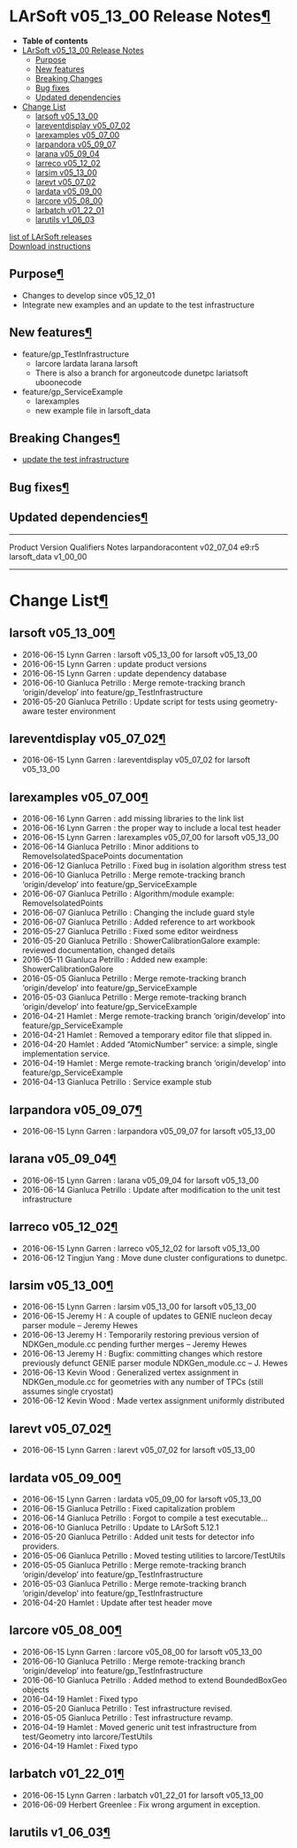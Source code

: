 LArSoft v05\_13\_00 Release Notes[¶](#LArSoft-v05_13_00-Release-Notes)
======================================================================

-   **Table of contents**
-   [LArSoft v05\_13\_00 Release Notes](#LArSoft-v05_13_00-Release-Notes)
    -   [Purpose](#Purpose)
    -   [New features](#New-features)
    -   [Breaking Changes](#Breaking-Changes)
    -   [Bug fixes](#Bug-fixes)
    -   [Updated dependencies](#Updated-dependencies)
-   [Change List](#Change-List)
    -   [larsoft v05\_13\_00](#larsoft-v05_13_00)
    -   [lareventdisplay v05\_07\_02](#lareventdisplay-v05_07_02)
    -   [larexamples v05\_07\_00](#larexamples-v05_07_00)
    -   [larpandora v05\_09\_07](#larpandora-v05_09_07)
    -   [larana v05\_09\_04](#larana-v05_09_04)
    -   [larreco v05\_12\_02](#larreco-v05_12_02)
    -   [larsim v05\_13\_00](#larsim-v05_13_00)
    -   [larevt v05\_07\_02](#larevt-v05_07_02)
    -   [lardata v05\_09\_00](#lardata-v05_09_00)
    -   [larcore v05\_08\_00](#larcore-v05_08_00)
    -   [larbatch v01\_22\_01](#larbatch-v01_22_01)
    -   [larutils v1\_06\_03](#larutils-v1_06_03)

[list of LArSoft releases](LArSoft_release_list)\
[Download instructions](http://scisoft.fnal.gov/scisoft/bundles/larsoft/v05_13_00/larsoft-v05_13_00.html)


Purpose[¶](#Purpose)
--------------------

-   Changes to develop since v05\_12\_01
-   Integrate new examples and an update to the test infrastructure


New features[¶](#New-features)
------------------------------

-   feature/gp\_TestInfrastructure
    -   larcore lardata larana larsoft
    -   There is also a branch for argoneutcode dunetpc lariatsoft uboonecode
-   feature/gp\_ServiceExample
    -   larexamples
    -   new example file in larsoft\_data


Breaking Changes[¶](#Breaking-Changes)
--------------------------------------

-   [update the test infrastructure](Breaking_Changes#Moved-test-utility-headers-and-libraries)


Bug fixes[¶](#Bug-fixes)
------------------------


Updated dependencies[¶](#Updated-dependencies)
----------------------------------------------

  ------------------- ------------- ------------ -------
  Product             Version       Qualifiers   Notes
  larpandoracontent   v02\_07\_04   e9:r5        
  larsoft\_data       v1\_00\_00                 
  ------------------- ------------- ------------ -------


Change List[¶](#Change-List)
============================


larsoft v05\_13\_00[¶](#larsoft-v05_13_00)
------------------------------------------

-   2016-06-15 Lynn Garren : larsoft v05\_13\_00 for larsoft v05\_13\_00
-   2016-06-15 Lynn Garren : update product versions
-   2016-06-15 Lynn Garren : update dependency database
-   2016-06-10 Gianluca Petrillo : Merge remote-tracking branch ‘origin/develop’ into feature/gp\_TestInfrastructure
-   2016-05-20 Gianluca Petrillo : Update script for tests using geometry-aware tester environment


lareventdisplay v05\_07\_02[¶](#lareventdisplay-v05_07_02)
----------------------------------------------------------

-   2016-06-15 Lynn Garren : lareventdisplay v05\_07\_02 for larsoft v05\_13\_00


larexamples v05\_07\_00[¶](#larexamples-v05_07_00)
--------------------------------------------------

-   2016-06-16 Lynn Garren : add missing libraries to the link list
-   2016-06-16 Lynn Garren : the proper way to include a local test header
-   2016-06-15 Lynn Garren : larexamples v05\_07\_00 for larsoft v05\_13\_00
-   2016-06-14 Gianluca Petrillo : Minor additions to RemoveIsolatedSpacePoints documentation
-   2016-06-12 Gianluca Petrillo : Fixed bug in isolation algorithm stress test
-   2016-06-10 Gianluca Petrillo : Merge remote-tracking branch ‘origin/develop’ into feature/gp\_ServiceExample
-   2016-06-07 Gianluca Petrillo : Algorithm/module example: RemoveIsolatedPoints
-   2016-06-07 Gianluca Petrillo : Changing the include guard style
-   2016-06-07 Gianluca Petrillo : Added reference to art workbook
-   2016-05-27 Gianluca Petrillo : Fixed some editor weirdness
-   2016-05-20 Gianluca Petrillo : ShowerCalibrationGalore example: reviewed documentation, changed details
-   2016-05-11 Gianluca Petrillo : Added new example: ShowerCalibrationGalore
-   2016-05-05 Gianluca Petrillo : Merge remote-tracking branch ‘origin/develop’ into feature/gp\_ServiceExample
-   2016-05-03 Gianluca Petrillo : Merge remote-tracking branch ‘origin/develop’ into feature/gp\_ServiceExample
-   2016-04-21 Hamlet : Merge remote-tracking branch ‘origin/develop’ into feature/gp\_ServiceExample
-   2016-04-21 Hamlet : Removed a temporary editor file that slipped in.
-   2016-04-20 Hamlet : Added “AtomicNumber” service: a simple, single implementation service.
-   2016-04-19 Hamlet : Merge remote-tracking branch ‘origin/develop’ into feature/gp\_ServiceExample
-   2016-04-13 Gianluca Petrillo : Service example stub


larpandora v05\_09\_07[¶](#larpandora-v05_09_07)
------------------------------------------------

-   2016-06-15 Lynn Garren : larpandora v05\_09\_07 for larsoft v05\_13\_00


larana v05\_09\_04[¶](#larana-v05_09_04)
----------------------------------------

-   2016-06-15 Lynn Garren : larana v05\_09\_04 for larsoft v05\_13\_00
-   2016-06-14 Gianluca Petrillo : Update after modification to the unit test infrastructure


larreco v05\_12\_02[¶](#larreco-v05_12_02)
------------------------------------------

-   2016-06-15 Lynn Garren : larreco v05\_12\_02 for larsoft v05\_13\_00
-   2016-06-12 Tingjun Yang : Move dune cluster configurations to dunetpc.


larsim v05\_13\_00[¶](#larsim-v05_13_00)
----------------------------------------

-   2016-06-15 Lynn Garren : larsim v05\_13\_00 for larsoft v05\_13\_00
-   2016-06-15 Jeremy H : A couple of updates to GENIE nucleon decay parser module – Jeremy Hewes
-   2016-06-13 Jeremy H : Temporarily restoring previous version of NDKGen\_module.cc pending further merges – Jeremy Hewes
-   2016-06-13 Jeremy H : Bugfix: committing changes which restore previously defunct GENIE parser module NDKGen\_module.cc – J. Hewes
-   2016-06-13 Kevin Wood : Generalized vertex assignment in NDKGen\_module.cc for geometries with any number of TPCs (still assumes single cryostat)
-   2016-06-12 Kevin Wood : Made vertex assignment uniformly distributed


larevt v05\_07\_02[¶](#larevt-v05_07_02)
----------------------------------------

-   2016-06-15 Lynn Garren : larevt v05\_07\_02 for larsoft v05\_13\_00


lardata v05\_09\_00[¶](#lardata-v05_09_00)
------------------------------------------

-   2016-06-15 Lynn Garren : lardata v05\_09\_00 for larsoft v05\_13\_00
-   2016-06-15 Gianluca Petrillo : Fixed capitalization problem
-   2016-06-14 Gianluca Petrillo : Forgot to compile a test executable…
-   2016-06-10 Gianluca Petrillo : Update to LArSoft 5.12.1
-   2016-05-20 Gianluca Petrillo : Added unit tests for detector info providers.
-   2016-05-06 Gianluca Petrillo : Moved testing utilities to larcore/TestUtils
-   2016-05-05 Gianluca Petrillo : Merge remote-tracking branch ‘origin/develop’ into feature/gp\_TestInfrastructure
-   2016-05-03 Gianluca Petrillo : Merge remote-tracking branch ‘origin/develop’ into feature/gp\_TestInfrastructure
-   2016-04-20 Hamlet : Update after test header move


larcore v05\_08\_00[¶](#larcore-v05_08_00)
------------------------------------------

-   2016-06-15 Lynn Garren : larcore v05\_08\_00 for larsoft v05\_13\_00
-   2016-06-10 Gianluca Petrillo : Merge remote-tracking branch ‘origin/develop’ into feature/gp\_TestInfrastructure
-   2016-06-10 Gianluca Petrillo : Added method to extend BoundedBoxGeo objects
-   2016-04-19 Hamlet : Fixed typo
-   2016-05-20 Gianluca Petrillo : Test infrastructure revised.
-   2016-05-05 Gianluca Petrillo : Test infrastructure revamp.
-   2016-04-19 Hamlet : Moved generic unit test infrastructure from test/Geometry into larcore/TestUtils
-   2016-04-19 Hamlet : Fixed typo


larbatch v01\_22\_01[¶](#larbatch-v01_22_01)
--------------------------------------------

-   2016-06-15 Lynn Garren : larbatch v01\_22\_01 for larsoft v05\_13\_00
-   2016-06-09 Herbert Greenlee : Fix wrong argument in exception.


larutils v1\_06\_03[¶](#larutils-v1_06_03)
------------------------------------------
